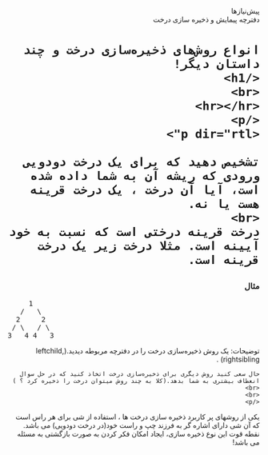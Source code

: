 <html>
<div dir="rtl">
پیش‌نیازها <br>
دفترچه پیمایش و ذخیره سازی درخت
</div>

<div dir="rtl">
<h1>

    انواع روش‌های ذخیره‌سازی درخت و چند داستان دیگر!
    </h1>
    <br>
    <hr></hr>
    </p>
    <p dir="rtl">

    تشخیص دهید که برای یک درخت دودویی ورودی که ریشه آن به شما داده شده است، آیا آن درخت ، یک درخت قرینه هست یا نه.
    <br>
    درخت قرینه درختی است که نسبت به خود آیینه است. مثلا درخت زیر یک درخت قرینه است.
</p>
</div>

<h3 dir="rtl">مثال </h3>

<pre>     1
   /   \
  2     2
 / \   / \
3   4 4   3</pre>
</pre>


<div class="hint" dir="rtl">
<p dir="rtl">
    توضیحات: یک روش ذخیره‌سازی درخت را در دفترچه مربوطه دیدید.(leftchild, rightsibling)
    .

    حال سعی کنید روش دیگری برای ذخیره‌سازی درخت اتخاذ کنید که در حل سوال انعطاف بیشتری به شما بدهد.(کلا به چند روش میتوان درخت را ذخیره کرد ؟ )
    <br>
    <br>
    </p>
</div>

<div class="hint" dir="rtl">
    <p dir="rtl">
        یکی از روشهای پر کاربرد ذخیره سازی درخت ها ، استفاده از شی برای هر راس است که آن شی دارای اشاره گر به فرزند چپ و راست خود(در درخت دودویی) می باشد. نقطه قوت این نوع ذخیره سازی، ایجاد امکان فکر کردن به صورت بازگشتی به مسئله می‌ باشد!
    </p>
</div>
</html>
